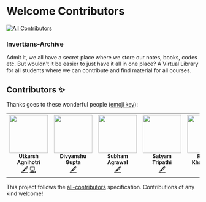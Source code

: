 # Welcome Contributors 
<!-- ALL-CONTRIBUTORS-BADGE:START - Do not remove or modify this section -->
[![All Contributors](https://img.shields.io/badge/all_contributors-7-orange.svg?style=flat-square)](#contributors-)
<!-- ALL-CONTRIBUTORS-BADGE:END -->
### Invertians-Archive
Admit it, we all have a secret place where we store our notes, books, codes etc. But wouldn't it be easier to just have it all in one place? A Virtual Library for all students where we can contribute and find material for all courses.

## Contributors ✨

Thanks goes to these wonderful people ([emoji key](https://allcontributors.org/docs/en/emoji-key)):

<!-- ALL-CONTRIBUTORS-LIST:START - Do not remove or modify this section -->
<!-- prettier-ignore-start -->
<!-- markdownlint-disable -->
<table>
  <tr>
    <td align="center"><a href="http://agniutkarsh.com"><img src="https://avatars2.githubusercontent.com/u/30363000?v=4" width="100px;" alt=""/><br /><sub><b>Utkarsh Agnihotri</b></sub></a><br /><a href="#content-Zenix27" title="Content">🖋</a> <a href="https://github.com/nitish-awasthi/Invertians-Archive/commits?author=Zenix27" title="Code">💻</a></td>
    <td align="center"><a href="http://www.skillerv3.online"><img src="https://avatars3.githubusercontent.com/u/52619165?v=4" width="100px;" alt=""/><br /><sub><b>Divyanshu Gupta</b></sub></a><br /><a href="#content-divyanshu799" title="Content">🖋</a></td>
    <td align="center"><a href="https://github.com/subhamagrawal7"><img src="https://avatars0.githubusercontent.com/u/34346812?v=4" width="100px;" alt=""/><br /><sub><b>Subham Agrawal</b></sub></a><br /><a href="#content-subhamagrawal7" title="Content">🖋</a></td>
    <td align="center"><a href="https://github.com/satyam12345678"><img src="https://avatars2.githubusercontent.com/u/50956927?v=4" width="100px;" alt=""/><br /><sub><b>Satyam Tripathi</b></sub></a><br /><a href="#content-satyam12345678" title="Content">🖋</a></td>
    <td align="center"><a href="https://github.com/rkraghavkh18"><img src="https://avatars3.githubusercontent.com/u/57208426?v=4" width="100px;" alt=""/><br /><sub><b>Raghav Khandelwal</b></sub></a><br /><a href="#content-rkraghavkh18" title="Content">🖋</a></td>
    <td align="center"><a href="https://github.com/shalinipal69"><img src="https://avatars1.githubusercontent.com/u/63445999?v=4" width="100px;" alt=""/><br /><sub><b>shalinipal69</b></sub></a><br /><a href="#content-shalinipal69" title="Content">🖋</a></td>
    <td align="center"><a href="http://tomasroj.cz"><img src="https://avatars0.githubusercontent.com/u/42382743?v=4" width="100px;" alt=""/><br /><sub><b>Tomáš Roj</b></sub></a><br /><a href="#content-TomasRoj" title="Content">🖋</a> <a href="https://github.com/nitish-awasthi/Invertians-Archive/commits?author=TomasRoj" title="Documentation">📖</a></td>
  </tr>
</table>

<!-- markdownlint-enable -->
<!-- prettier-ignore-end -->
<!-- ALL-CONTRIBUTORS-LIST:END -->

This project follows the [all-contributors](https://github.com/all-contributors/all-contributors) specification. Contributions of any kind welcome!
